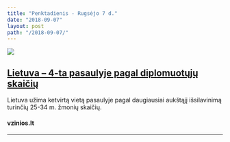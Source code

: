 ```yaml
---
title: "Penktadienis - Rugsėjo 7 d."
date: "2018-09-07"
layout: post
path: "/2018-09-07/"
---
```


<div class="post-item">
  <a href="https://www.vz.lt/vadyba/personalo-valdymas/2018/09/07/lietuva--4-ta-pasaulyje-pagal-diplomuotuju-skaiciu#ixzz5QPi1rokN" target="_blank">
    <div class="post-img">
      <img src="https://www.vzinios.lt/apps/pbcsi.dll/storyimage/VZ/20180907/ARTICLE/180909718/AR/0/AR-180909718.jpg">
    </div>
    </a>
  <div class="post-text">
    <a href="https://www.vz.lt/vadyba/personalo-valdymas/2018/09/07/lietuva--4-ta-pasaulyje-pagal-diplomuotuju-skaiciu#ixzz5QPi1rokN" target="_blank">
      <h2>Lietuva – 4-ta pasaulyje pagal diplomuotųjų skaičių</h2>
    </a>
    <p>Lietuva užima ketvirtą vietą pasaulyje pagal daugiausiai aukštąjį išsilavinimą turinčių 25-34 m. žmonių skaičių.</p>
    <h4><i class="fa fa-globe"></i> vzinios.lt</h4>
  </div>
</div>

<hr>




